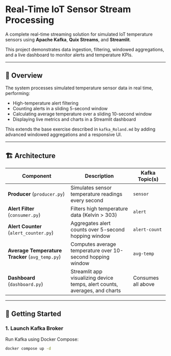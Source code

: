 # Real-Time IoT Sensor Stream Processing

A complete real-time streaming solution for simulated IoT temperature sensors using **Apache Kafka**, **Quix Streams**, and **Streamlit**. 

This project demonstrates data ingestion, filtering, windowed aggregations, and a live dashboard to monitor alerts and temperature KPIs.

---

## 📖 Overview

The system processes simulated temperature sensor data in real time, performing:

- High-temperature alert filtering
- Counting alerts in a sliding 5-second window
- Calculating average temperature over a sliding 10-second window
- Displaying live metrics and charts in a Streamlit dashboard

This extends the base exercise described in `kafka_Roland.md` by adding advanced windowed aggregations and a responsive UI.

---

## 🏗 Architecture

| Component                      | Description                                                         | Kafka Topic(s)         |
| ----------------------------- | ------------------------------------------------------------------ | ---------------------- |
| **Producer** (`producer.py`)  | Simulates sensor temperature readings every second                 | `sensor`               |
| **Alert Filter** (`consumer.py`) | Filters high temperature data (Kelvin > 303)                      | `alert`                |
| **Alert Counter** (`alert_counter.py`) | Aggregates alert counts over 5-second hopping window             | `alert-count`          |
| **Average Temperature Tracker** (`avg_temp.py`) | Computes average temperature over 10-second hopping window       | `avg-temp`             |
| **Dashboard** (`dashboard.py`) | Streamlit app visualizing device temps, alert counts, averages, and charts | Consumes all above     |

---

## 🚀 Getting Started

### 1. Launch Kafka Broker

Run Kafka using Docker Compose:

```bash
docker compose up -d
